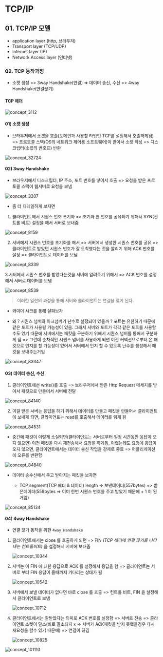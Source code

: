 # TCP/IP

## 01. TCP/IP 모델

- application layer (http, 브라우저)
- Transport layer (TCP/UDP)
- Internet layer (IP)
- Network Access layer (인터넷)

### 02. TCP 동작과정

- 소켓 생성 => 3way Handshake(연결) => 데이터 송신, 수신 => 4way Handshake(연결끊기)

#### TCP 헤더

![concept_3112](./img/concept_3112.png)

#### 01) 소켓 생성

- 브라우저에서 소켓을 호출(도메인과 사용할 타입인 TCP를 설정해서 호출하게됨) => 프로토콜 스택(OS의 네트워크 제어용 소프트웨어)이 받아서 소켓 작성 => 디스크립터(소켓의 번호표) 반환

![concept_32724](./img/concept_32724.png)

#### 02) 3way Handshake

- 브라우저에서 디스크립터, IP 주소, 포트 번호를 넣어서 호출 => 요청을 받은 프로토콜 스택이 웹서버로 요청을 보냄

![concept_3307](./img/concept_3307.png)

- 좀 더 디테일하게 보자면

1.  클라이언트에서 시퀀스 번호 초기화 => 초기화 한 번호를 공유하기 위해서 SYN(컨트롤 비트) 설정을 해서 서버로 보내줌

![concept_8159](./img/concept_8159.png)

2. 서버에서 시퀀스 번호를 초기화를 해서 => 서버에서 생성한 시퀀스 번호를 공유 => 클라이언트로 받았던 시퀀스 번호가 잘 도착했다는 것을 알리기 위해 ACK 번호를 설정 => 클라이언트로 데이터를 보냄

![concept_8339](./img/concept_8339.png)

3.서버에서 시퀀스 번호를 받았다는것을 서버에 알려주기 위해서 => ACK 번호를 설정해서 서버로 데이터를 보냄

![concept_8539](./img/concept_8539.png)

> 이러한 일련의 과정을 통해 서버와 클라이언트는 연결을 맺게 된다.

- 와이어 샤크를 통해 살펴보자

- 왜 ? 시퀀스 넘버와 아크넘버가 난수로 설정되어 있을까 ?
  포트는 유한하기 때문에 같은 포트가 사용될 가능성이 있음. 그래서 서버와 포트가 각각 같은 포트를 사용할수도 있기 때문에 서버에서는 패킷을 구분하기 위해서 시퀀스 넘버를 통해서 구분하게 됨 => 그런데 순차적인 시퀀스 넘버를 사용하게 되면 이전 커넥션으로부터 온 패킷으로 인지를 할 가능성이 있어서 서버에서 인지 할 수 있도록 난수를 생성해서 패킷을 보내주는거임

![concept_83347](./img/concept_83347.png)

#### 03) 데이터 송신, 수신

1. 클라이언트에선 write()를 호출 => 브라우저에서 받은 Http Request 메세지를 받아서 패킷으로 만들어서 서버에 전달

![concept_84140](./img/concept_84140.png)

2. 이걸 받은 서버는 응답을 하기 위해서 데이터를 만들고 패킷을 만들어서 클라이언트에 보내게 되면, 클라이언트는 read를 호출해서 데이터를 읽게 됨

![concept_84531](./img/concept_84531.png)

- 중간에 패킷이 이렇게 소실되면(클라이언트는 서버로부터 일정 시간동안 응답이 오지 않으면) 이전 패킷을 다시 재전송해서 요청을 하게됨, 이랬는데도 요청에 응답이 오지 않으면, 클라이언트에서는 데이터 송신 작업을 강제로 종료 => 어플리케이션에 오류를 반환함

![concept_84840](./img/concept_84840.png)

- 데이터 송수신에서 주고 받아지는 패킷을 보자면

  - TCP segment(TCP 헤더 & 데이터) length => 보낸데이터(557bytes) => 받은데이터(558bytes => 이미 한번 시퀀스 번호를 주고 받았기 때문에 + 1 이 된거임)

![concept_85134](./img/concept_85134.png)

#### 04) 4way Handshake

- 연결 끊기 동작을 위한 `4way Handshake`

1. 클라이언트에서는 close 를 호출하게 되면 => FIN _(TCP 헤더에 연결 끊기를 나타내는 컨트롤비트)_ 을 설정해서 서버에 보내줌

   ![concept_10344](./img/concept_10344.png)

2. 서버는 이 FIN 에 대한 응답으로 ACK 를 설정해서 응답을 함 => 클라이언트는 서버로 부터 FIN 응답이 올때까지 기다리는 상태가 됨

   ![concept_10542](./img/concept_10542.png)

3. 서버에서 보낼 데이터가 없다면 바로 close 를 호출 => 컨트롤 비트, FIN 을 설정해서 클라이언트로 보냄

   ![concept_10712](./img/concept_10712.png)

4. 클라이언트에서는 잘받았다는 의미로 ACK 번호를 설정함 => 서버로 전송 => 클라이언트 소켓이 말소(바로 말소되지 x => 서버가 ACK패킷을 받지 못했을경우 다시 재요청을 할수 있기 때문에) => 연결이 끊김

   ![concept_10825](./img/concept_10825.png)

![concept_101110](./img/concept_101110.png)
